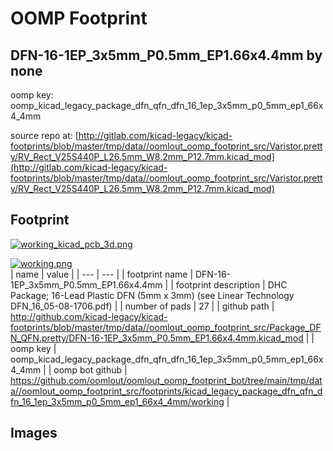 # OOMP Footprint  
## DFN-16-1EP_3x5mm_P0.5mm_EP1.66x4.4mm  by none  
  
oomp key: oomp_kicad_legacy_package_dfn_qfn_dfn_16_1ep_3x5mm_p0_5mm_ep1_66x4_4mm  
  
source repo at: [http://gitlab.com/kicad-legacy/kicad-footprints/blob/master/tmp/data//oomlout_oomp_footprint_src/Varistor.pretty/RV_Rect_V25S440P_L26.5mm_W8.2mm_P12.7mm.kicad_mod](http://gitlab.com/kicad-legacy/kicad-footprints/blob/master/tmp/data//oomlout_oomp_footprint_src/Varistor.pretty/RV_Rect_V25S440P_L26.5mm_W8.2mm_P12.7mm.kicad_mod)  
## Footprint  
  
[![working_kicad_pcb_3d.png](working_kicad_pcb_3d_600.png)](working_kicad_pcb_3d.png)  
  
[![working.png](working_600.png)](working.png)  
| name | value | 
| --- | --- | 
| footprint name | DFN-16-1EP_3x5mm_P0.5mm_EP1.66x4.4mm | 
| footprint description | DHC Package; 16-Lead Plastic DFN (5mm x 3mm) (see Linear Technology DFN_16_05-08-1706.pdf) | 
| number of pads | 27 | 
| github path | http://github.com/kicad-legacy/kicad-footprints/blob/master/tmp/data//oomlout_oomp_footprint_src/Package_DFN_QFN.pretty/DFN-16-1EP_3x5mm_P0.5mm_EP1.66x4.4mm.kicad_mod | 
| oomp key | oomp_kicad_legacy_package_dfn_qfn_dfn_16_1ep_3x5mm_p0_5mm_ep1_66x4_4mm | 
| oomp bot github | https://github.com/oomlout/oomlout_oomp_footprint_bot/tree/main/tmp/data//oomlout_oomp_footprint_src/footprints/kicad_legacy_package_dfn_qfn_dfn_16_1ep_3x5mm_p0_5mm_ep1_66x4_4mm/working | 
## Images  
